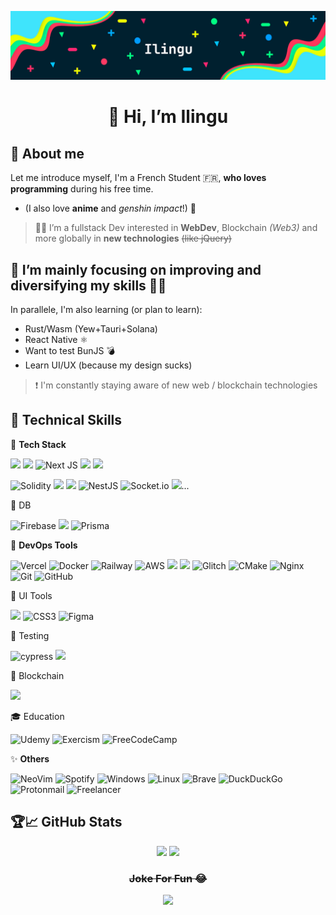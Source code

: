 <p align="center"><img src="https://github.com/Ilingu/Ilingu/blob/main/github-banner.png" alt="my banner"></p>

<h1 align="center">👋 Hi, I’m Ilingu</h1>

## 👀 About me
Let me introduce myself, I'm a French Student 🇫🇷, **who loves programming** during his free time.
  - (I also love **anime** and *genshin impact*!) 🤫
> 👨‍💻 I’m a fullstack Dev interested in **WebDev**, Blockchain _(Web3)_ and more globally in __new technologies__ <s>(like jQuery)</s>


## 🌱 I’m mainly focusing on **improving and diversifying** my skills 🤍😄
In parallele, I'm also learning (or plan to learn):
- Rust/Wasm (Yew+Tauri+Solana)
- React Native ⚛️
- Want to test BunJS 💣
- Learn UI/UX (because my design sucks) 
> ❗ I'm constantly staying aware of new web / blockchain technologies

## 💼 Technical Skills
💾 **Tech Stack**

![](https://img.shields.io/badge/TypeScript-007ACC?style=for-the-badge&logo=typescript&logoColor=white)
![](https://img.shields.io/badge/Go-00ADD8?style=for-the-badge&logo=go&logoColor=white)
![Next JS](https://img.shields.io/badge/Next-black?style=for-the-badge&logo=next.js&logoColor=white)
![](https://img.shields.io/badge/Svelte-4A4A55?style=for-the-badge&logo=svelte&logoColor=FF3E00)
![](https://img.shields.io/badge/Astro-4A4A55?style=for-the-badge&logo=astro&logoColor=FF3E00)

![Solidity](https://img.shields.io/badge/Solidity-%23363636.svg?style=for-the-badge&logo=solidity&logoColor=white)
![](https://img.shields.io/badge/React-20232A?style=for-the-badge&logo=react&logoColor=61DAFB)
![](https://img.shields.io/badge/Tauri-ffc131?style=for-the-badge&logo=tauri&logoColor=24c8db)
![NestJS](https://img.shields.io/badge/nestjs-%23E0234E.svg?style=for-the-badge&logo=nestjs&logoColor=white)
![Socket.io](https://img.shields.io/badge/Socket.io-black?style=for-the-badge&logo=socket.io&badgeColor=010101)
![](https://img.shields.io/badge/JWTs-323330?style=for-the-badge&logo=json-web-tokens&logoColor=pink)...

📜 DB

![Firebase](https://img.shields.io/badge/firebase-%23039BE5.svg?style=for-the-badge&logo=firebase)
![](https://img.shields.io/badge/MongoDB-4EA94B?style=for-the-badge&logo=mongodb&logoColor=white)
![Prisma](https://img.shields.io/badge/Prisma-3982CE?style=for-the-badge&logo=Prisma&logoColor=white)

🐳 **DevOps Tools**

![Vercel](https://img.shields.io/badge/vercel-%23000000.svg?style=for-the-badge&logo=vercel&logoColor=white)
![Docker](https://img.shields.io/badge/docker-%230db7ed.svg?style=for-the-badge&logo=docker&logoColor=white)
![Railway](https://img.shields.io/badge/railway-%230B0D0E.svg?style=for-the-badge&logo=railway&logoColor=white)
![AWS](https://img.shields.io/badge/AWS-%23FF9900.svg?style=for-the-badge&logo=amazon-aws&logoColor=white)
![](https://img.shields.io/badge/Netlify-00C7B7?style=for-the-badge&logo=netlify&logoColor=white)
![](https://img.shields.io/badge/Heroku-430098?style=for-the-badge&logo=heroku&logoColor=white)
![Glitch](https://img.shields.io/badge/glitch-%233333FF.svg?style=for-the-badge&logo=glitch&logoColor=white)
![CMake](https://img.shields.io/badge/CMake-%23008FBA.svg?style=for-the-badge&logo=cmake&logoColor=white)
![Nginx](https://img.shields.io/badge/nginx-%23009639.svg?style=for-the-badge&logo=nginx&logoColor=white)
![Git](https://img.shields.io/badge/git-%23F05033.svg?style=for-the-badge&logo=git&logoColor=white)
![GitHub](https://img.shields.io/badge/github-%23121011.svg?style=for-the-badge&logo=github&logoColor=white)

🎨 UI Tools

![](https://img.shields.io/badge/Tailwind_CSS-38B2AC?style=for-the-badge&logo=tailwind-css&logoColor=white)
![CSS3](https://img.shields.io/badge/css3-%231572B6.svg?style=for-the-badge&logo=css3&logoColor=white)
![Figma](https://img.shields.io/badge/figma-%23F24E1E.svg?style=for-the-badge&logo=figma&logoColor=white)

🧪 Testing

![cypress](https://img.shields.io/badge/-cypress-%23E5E5E5?style=for-the-badge&logo=cypress&logoColor=058a5e)
![](https://img.shields.io/badge/Jest-323330?style=for-the-badge&logo=Jest&logoColor=white)

🧷 Blockchain

![](https://img.shields.io/badge/Ethereum-3C3C3D?style=for-the-badge&logo=Ethereum&logoColor=white)

🎓 Education

![Udemy](https://img.shields.io/badge/Udemy-A435F0?style=for-the-badge&logo=Udemy&logoColor=white)
![Exercism](https://img.shields.io/badge/Exercism-009CAB?style=for-the-badge&logo=exercism&logoColor=white)
![FreeCodeCamp](https://img.shields.io/badge/Freecodecamp-%23123.svg?&style=for-the-badge&logo=freecodecamp&logoColor=green)

✨ **Others**

![NeoVim](https://img.shields.io/badge/Neovim-0f191f.svg?style=for-the-badge&logo=neovim)
![Spotify](https://img.shields.io/badge/Spotify-1ED760?style=for-the-badge&logo=spotify&logoColor=white)
![Windows](https://img.shields.io/badge/Windows-0078D6?style=for-the-badge&logo=windows&logoColor=white)
![Linux](https://img.shields.io/badge/Linux-FCC624?style=for-the-badge&logo=linux&logoColor=black)
![Brave](https://img.shields.io/badge/Brave-FB542B?style=for-the-badge&logo=Brave&logoColor=white)
![DuckDuckGo](https://img.shields.io/badge/DuckDuckGo-DE5833?style=for-the-badge&logo=DuckDuckGo&logoColor=white)
![Protonmail](https://img.shields.io/badge/ProtonMail-8B89CC?style=for-the-badge&logo=protonmail&logoColor=white)
![Freelancer](https://img.shields.io/badge/Freelancer-29B2FE?style=for-the-badge&logo=Freelancer&logoColor=white)

## 🏆📈  GitHub Stats

<div align="center">
  <img height="170em" src="https://github-readme-stats.vercel.app/api?username=Ilingu&theme=dark&show_icons=true&layout=compact" />
  <img height="170em" src="https://github-readme-stats.vercel.app/api/top-langs/?username=Ilingu&show_icons=true&theme=dark&layout=compact" />
</div>

<div align="center">
  <h3><s>Joke For Fun 😂</s></h3>
  <img src="https://readme-jokes.vercel.app/api" />
</div>
